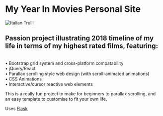 # My Year In Movies Personal Site
<img src="https://i.postimg.cc/X72df4bS/banner.png" alt="Italian Trulli">
<h2>Passion project illustrating 2018 timeline of my life in terms of my highest rated films, featuring:</h2>
<br>
• Bootstrap grid system and cross-platform compatability<br>
• jQuery/React<br>
• Parallax scrolling style web design (with scroll-animated animations) <br>
• CSS Animations<br>
• Interactive/cursor reactive web elements<br>

This is a really fun project to make for beginners to parallax scrolling, and an easy template to customise to fit your own life.

Uses <a href="https://github.com/pallets/flask">Flask</a>
